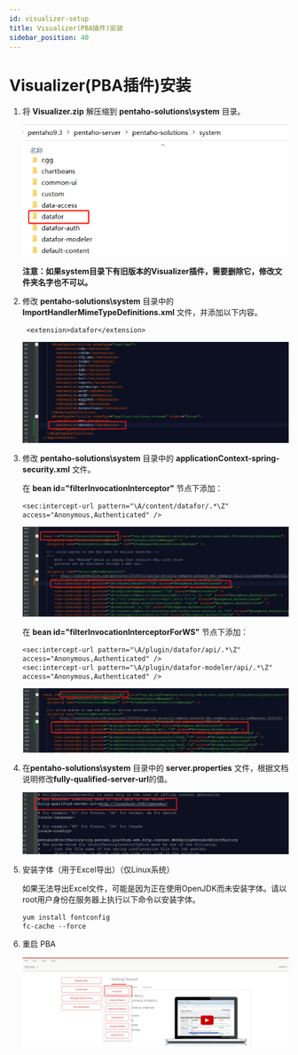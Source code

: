 ```yaml
---
id: visualizer-setup
title: Visualizer(PBA插件)安装
sidebar_position: 40
---
```


# Visualizer(PBA插件)安装

1. 将 **Visualizer.zip** 解压缩到 **pentaho-solutions\system** 目录。

   <div align="left"><img src="../../static/img/datafor/setup/1692584188749.png"  /></div>

   **注意：如果system目录下有旧版本的Visualizer插件，需要删除它，修改文件夹名字也不可以。**

2. 修改 **pentaho-solutions\system** 目录中的 **ImportHandlerMimeTypeDefinitions.xml** 文件，并添加以下内容。

   ```
    <extension>datafor</extension>
   ```

   <div align="left"><img src="../../static/img/datafor/setup/1705472332237-1705473248761-2.png"  /></div>

3. 修改 **pentaho-solutions\system** 目录中的 **applicationContext-spring-security.xml** 文件。

   在 **bean id="filterInvocationInterceptor"** 节点下添加：

   ```
   <sec:intercept-url pattern="\A/content/datafor/.*\Z" access="Anonymous,Authenticated" />
   ```
   <div align="left"><img src="../../static/img/datafor/setup/1705660701060-1705660868955-1.png"  /></div>

   在 **bean id="filterInvocationInterceptorForWS"** 节点下添加：

   ```
   <sec:intercept-url pattern="\A/plugin/datafor/api/.*\Z" access="Anonymous,Authenticated" />
   <sec:intercept-url pattern="\A/plugin/datafor-modeler/api/.*\Z" access="Anonymous,Authenticated" />
   ```

   <div align="left"><img src="../../static/img/datafor/setup/1705473027875.png"  /></div>

4. 在**pentaho-solutions\system** 目录中的 **server.properties** 文件，根据文档说明修改**fully-qualified-server-url**的值。

   <div align="left"><img src="../../static/img/datafor/setup/1705473144696.png"  /></div>

5. 安装字体（用于Excel导出）（仅Linux系统）

   如果无法导出Excel文件，可能是因为正在使用OpenJDK而未安装字体。请以root用户身份在服务器上执行以下命令以安装字体。

   ```
   yum install fontconfig
   fc-cache --force
   ```

6. 重启 PBA

   <div align="left"><img src="../../static/img/datafor/setup/1692583886673-1692584228417-11.png"  /></div>

